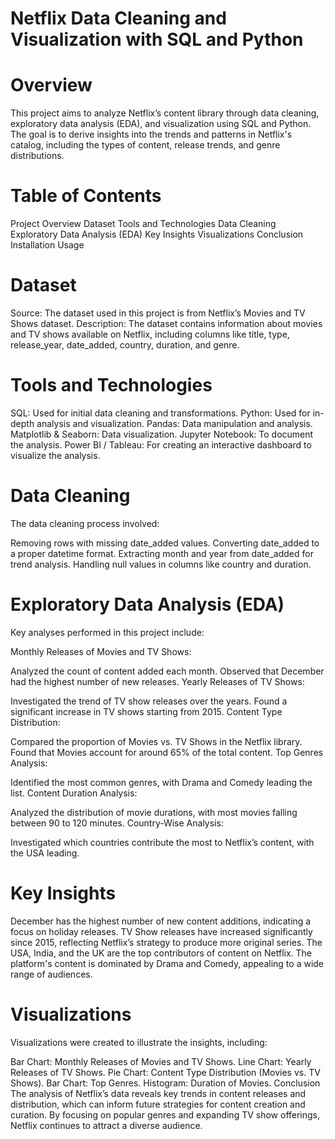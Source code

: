 <h1>Netflix Data Cleaning and Visualization with SQL and Python</h1>
<h1>Overview</h1>
This project aims to analyze Netflix’s content library through data cleaning, exploratory data analysis (EDA), and visualization using SQL and Python. The goal is to derive insights into the trends and patterns in Netflix's catalog, including the types of content, release trends, and genre distributions.

<h1>Table of Contents</h1>
Project Overview Dataset Tools and Technologies Data Cleaning Exploratory Data Analysis (EDA) Key Insights Visualizations Conclusion Installation Usage

<h1>Dataset</h1>
Source: The dataset used in this project is from Netflix’s Movies and TV Shows dataset. Description: The dataset contains information about movies and TV shows available on Netflix, including columns like title, type, release_year, date_added, country, duration, and genre.

<h1>Tools and Technologies</h1>
SQL: Used for initial data cleaning and transformations. Python: Used for in-depth analysis and visualization. Pandas: Data manipulation and analysis. Matplotlib & Seaborn: Data visualization. Jupyter Notebook: To document the analysis. Power BI / Tableau: For creating an interactive dashboard to visualize the analysis.

<h1>Data Cleaning</h1>
The data cleaning process involved:

Removing rows with missing date_added values. Converting date_added to a proper datetime format. Extracting month and year from date_added for trend analysis. Handling null values in columns like country and duration.

<h1>Exploratory Data Analysis (EDA)</h1>
Key analyses performed in this project include:

Monthly Releases of Movies and TV Shows:

Analyzed the count of content added each month. Observed that December had the highest number of new releases. Yearly Releases of TV Shows:

Investigated the trend of TV show releases over the years. Found a significant increase in TV shows starting from 2015. Content Type Distribution:

Compared the proportion of Movies vs. TV Shows in the Netflix library. Found that Movies account for around 65% of the total content. Top Genres Analysis:

Identified the most common genres, with Drama and Comedy leading the list. Content Duration Analysis:

Analyzed the distribution of movie durations, with most movies falling between 90 to 120 minutes. Country-Wise Analysis:

Investigated which countries contribute the most to Netflix’s content, with the USA leading.

<h1>Key Insights</h1>
December has the highest number of new content additions, indicating a focus on holiday releases. TV Show releases have increased significantly since 2015, reflecting Netflix’s strategy to produce more original series. The USA, India, and the UK are the top contributors of content on Netflix. The platform's content is dominated by Drama and Comedy, appealing to a wide range of audiences.

<h1>Visualizations</h1>
Visualizations were created to illustrate the insights, including:

Bar Chart: Monthly Releases of Movies and TV Shows. Line Chart: Yearly Releases of TV Shows. Pie Chart: Content Type Distribution (Movies vs. TV Shows). Bar Chart: Top Genres. Histogram: Duration of Movies. Conclusion The analysis of Netflix’s data reveals key trends in content releases and distribution, which can inform future strategies for content creation and curation. By focusing on popular genres and expanding TV show offerings, Netflix continues to attract a diverse audience.
